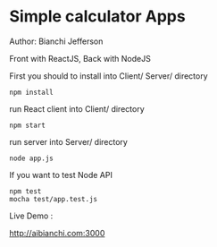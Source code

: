 <h1>Simple calculator Apps</h1>

Author: Bianchi Jefferson

Front with ReactJS, Back with NodeJS

First you should to install into Client/ Server/ directory

	npm install

run React client into Client/ directory

	npm start

run server into Server/ directory
	
	node app.js

If you want to test Node API

	npm test
	mocha test/app.test.js

Live Demo : 

http://aibianchi.com:3000